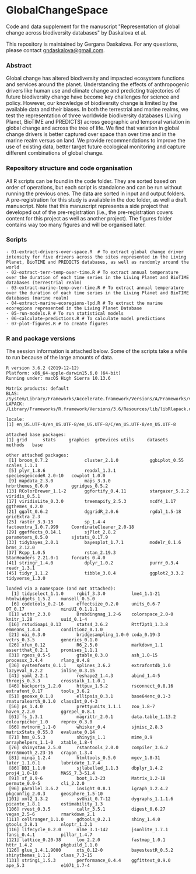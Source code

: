 # GlobalChangeSpace
Code and data supplement for the manuscript "Representation of global change across biodiversity databases" by Daskalova et al.

This repository is maintained by Gergana Daskalova. For any questions, please contact gndaskalova@gmail.com.

### Abstract 
Global change has altered biodiversity and impacted ecosystem functions and services around the planet. Understanding the effects of anthropogenic drivers like human use and climate change and predicting trajectories of future biodiversity change have become key challenges for science and policy. However, our knowledge of biodiversity change is limited by the available data and their biases. In both the terrestrial and marine realms, we test the representation of three worldwide biodiversity databases (Living Planet, BioTIME and PREDICTS) across geographic and temporal variation in global change and across the tree of life. We find that variation in global change drivers is better captured over space than over time and in the marine realm versus on land. We provide recommendations to improve the use of existing data, better target future ecological monitoring and capture different combinations of global change.

### Repository structure and code organisation
All R scripts can be found in the code folder. They are sorted based on order of operations, but each script is standalone and can be run without running the previous ones. The data are sorted in input and output folders. A pre-registration for this study is available in the doc folder, as well a draft manuscript. Note that this manuscript represents a side project that developed out of the pre-registration (i.e., the pre-registration covers content for this project as well as another project). The figures folder contains way too many figures and will be organised later.

### Scripts

```
- 01-extract-drivers-over-space.R  # To extract global change driver intensity for five drivers across the sites represented in the Living Planet, BioTIME and PREDICTS databases, as well as randomly around the world 
- 02-extract-terr-temp-over-time.R # To extract annual temperature over the duration of each time series in the Living Planet and BioTIME databases (terrestrial realm) 
- 03-extract-marine-temp-over-time.R # To extract annual temperature over the duration of each time series in the Living Planet and BioTIME databases (marine realm) 
- 04-extract-marine-ecoregions-lpd.R # To extract the marine ecoregions represented in the Living Planet Database 
- 05-run-models.R # To run statistical models 
- 06-calculate-predictions.R # To calculate model predictions 
- 07-plot-figures.R # To create figures
```

### R and package versions

The session information is attached below. Some of the scripts take a while to run because of the large amounts of data.

```
R version 3.6.2 (2019-12-12)
Platform: x86_64-apple-darwin15.6.0 (64-bit)
Running under: macOS High Sierra 10.13.6

Matrix products: default
BLAS:   /System/Library/Frameworks/Accelerate.framework/Versions/A/Frameworks/vecLib.framework/Versions/A/libBLAS.dylib
LAPACK: /Library/Frameworks/R.framework/Versions/3.6/Resources/lib/libRlapack.dylib

locale:
[1] en_US.UTF-8/en_US.UTF-8/en_US.UTF-8/C/en_US.UTF-8/en_US.UTF-8

attached base packages:
[1] grid      stats     graphics  grDevices utils     datasets  methods   base     

other attached packages:
 [1] broom_0.7.2              cluster_2.1.0            ggbiplot_0.55            scales_1.1.1            
 [5] plyr_1.8.6               readxl_1.3.1             speciesgeocodeR_2.0-10   cowplot_1.0.0           
 [9] mapdata_2.3.0            maps_3.3.0               hrbrthemes_0.6.0         ggridges_0.5.2          
[13] RColorBrewer_1.1-2       ggfortify_0.4.11         stargazer_5.2.2          viridis_0.5.1           
[17] viridisLite_0.3.0        treemapify_2.5.3         ncdf4_1.17               ggthemes_4.2.0          
[21] ggalt_0.6.2              dggridR_2.0.6            rgdal_1.5-18             gridExtra_2.3           
[25] raster_3.3-13            sp_1.4-4                 factoextra_1.0.7.999     CoordinateCleaner_2.0-18
[29] ggeffects_0.14.1         sjPlot_2.8.2             parameters_0.5.0         sjstats_0.17.9          
[33] tidybayes_2.0.1          bayesplot_1.7.1          modelr_0.1.6             brms_2.12.0             
[37] Rcpp_1.0.5               rstan_2.19.3             StanHeaders_2.21.0-1     forcats_0.4.0           
[41] stringr_1.4.0            dplyr_1.0.2              purrr_0.3.4              readr_1.3.1             
[45] tidyr_1.1.2              tibble_3.0.4             ggplot2_3.3.2            tidyverse_1.3.0         

loaded via a namespace (and not attached):
  [1] tidyselect_1.1.0     rgbif_3.3.0          lme4_1.1-21          htmlwidgets_1.5.2    munsell_0.5.0       
  [6] codetools_0.2-16     effectsize_0.2.0     units_0.6-7          DT_0.17              miniUI_0.1.1.1      
 [11] withr_2.3.0          Brobdingnag_1.2-6    colorspace_2.0-0     knitr_1.28           uuid_0.1-4          
 [16] rstudioapi_0.13      stats4_3.6.2         Rttf2pt1_1.3.8       emmeans_1.4.4        conditionz_0.1.0    
 [21] oai_0.3.0            bridgesampling_1.0-0 coda_0.19-3          vctrs_0.3.5          generics_0.1.0      
 [26] xfun_0.12            R6_2.5.0             markdown_1.1         assertthat_0.2.1     promises_1.1.1      
 [31] rgeos_0.5-5          gtable_0.3.0         ash_1.0-15           processx_3.4.4       rlang_0.4.8         
 [36] systemfonts_0.1.1    splines_3.6.2        extrafontdb_1.0      lazyeval_0.2.2       inline_0.3.15       
 [41] yaml_2.2.1           reshape2_1.4.3       abind_1.4-5          threejs_0.3.3        crosstalk_1.1.0.1   
 [46] backports_1.2.0      httpuv_1.5.2         rsconnect_0.8.16     extrafont_0.17       tools_3.6.2         
 [51] geoaxe_0.1.0         ellipsis_0.3.1       base64enc_0.1-3      rnaturalearth_0.1.0  classInt_0.4-3      
 [56] ps_1.4.0             prettyunits_1.1.1    zoo_1.8-7            haven_2.2.0          ggrepel_0.8.1       
 [61] fs_1.3.1             magrittr_2.0.1       data.table_1.13.2    colourpicker_1.0     reprex_0.3.0        
 [66] mvtnorm_1.1-0        whisker_0.4          sjmisc_2.8.3         matrixStats_0.55.0   evaluate_0.14       
 [71] hms_0.5.3            shinyjs_1.1          mime_0.9             arrayhelpers_1.1-0   xtable_1.8-4        
 [76] shinystan_2.5.0      rstantools_2.0.0     compiler_3.6.2       KernSmooth_2.23-16   crayon_1.3.4        
 [81] minqa_1.2.4          htmltools_0.5.0      mgcv_1.8-31          later_1.1.0.1        lubridate_1.7.4     
 [86] DBI_1.1.0            sjlabelled_1.1.3     dbplyr_1.4.2         proj4_1.0-10         MASS_7.3-51.4       
 [91] sf_0.9-6             boot_1.3-23          Matrix_1.2-18        permute_0.9-5        cli_2.2.0           
 [96] parallel_3.6.2       insight_0.8.1        igraph_1.2.4.2       pkgconfig_2.0.3      geosphere_1.5-10    
[101] xml2_1.3.2           svUnit_0.7-12        dygraphs_1.1.1.6     picante_1.8.1        estimability_1.3    
[106] rvest_0.3.5          callr_3.5.1          digest_0.6.27        vegan_2.5-6          rmarkdown_2.1       
[111] cellranger_1.1.0     gdtools_0.2.1        shiny_1.4.0          gtools_3.8.1         nloptr_1.2.1        
[116] lifecycle_0.2.0      nlme_3.1-142         jsonlite_1.7.1       fansi_0.4.1          pillar_1.4.7        
[121] lattice_0.20-38      loo_2.2.0            fastmap_1.0.1        httr_1.4.2           pkgbuild_1.1.0      
[126] glue_1.4.1.9000      xts_0.12-0           bayestestR_0.5.2     shinythemes_1.1.2    class_7.3-15        
[131] stringi_1.5.3        performance_0.4.4    ggfittext_0.9.0      ape_5.3              e1071_1.7-4         
```
